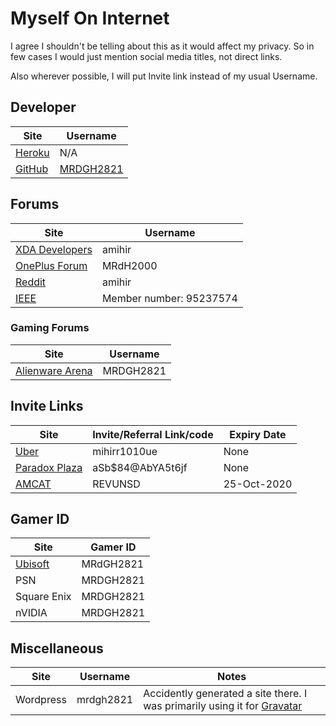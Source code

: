 # Myself On Internet

I agree I shouldn't be telling about this as it would affect my privacy. So in few cases I would just mention social media titles, not direct links.

Also wherever possible, I will put Invite link instead of my usual Username.

## Developer

| Site                                             | Username                                   |
| ------------------------------------------------ | ------------------------------------------ |
| [Heroku](https://www.heroku.com/home#)           | N/A                                        |
| [GitHub](https://mrdgh2821.github.io/MRDGH2821/) | [MRDGH2821](https://github.com/MRDGH2821/) |

## Forums

| Site                                                         | Username                |
| ------------------------------------------------------------ | ----------------------- |
| [XDA Developers](https://forum.xda-developers.com/member.php?u=6224863) | amihir                  |
| [OnePlus Forum](https://forums.oneplus.com/members/mrdh2000.1474463/) | MRdH2000                |
| [Reddit](https://www.reddit.com/user/amihir)                 | amihir                  |
| [IEEE](http://www.ieee.org/)                                 | Member number: 95237574 |

### Gaming Forums

| Site                                                         | Username  |
| ------------------------------------------------------------ | --------- |
| [Alienware Arena](https://na.alienwarearena.com/member/MRDGH2821) | MRDGH2821 |

## Invite Links

| Site                                           | Invite/Referral Link/code | Expiry Date |
| ---------------------------------------------- | ------------------------- | ----------- |
| [Uber](https://m.uber.com/looking)             | mihirr1010ue              | None        |
| [Paradox Plaza](https://www.paradoxplaza.com/) | aSb\$84@AbYA5t6jf         | None        |
| [AMCAT](https://www.myamcat.com/)              | REVUNSD                   | 25-Oct-2020 |

## Gamer ID

| Site                                       | Gamer ID  |
| ------------------------------------------ | --------- |
| [Ubisoft](https://club.ubisoft.com/en-US/) | MRdGH2821 |
| PSN                                        | MRDGH2821 |
| Square Enix                                | MRDGH2821 |
| nVIDIA                                     | MRDGH2821 |

## Miscellaneous

| Site      | Username  | Notes                                                        |
| --------- | --------- | ------------------------------------------------------------ |
| Wordpress | mrdgh2821 | Accidently generated a site there. I was primarily using it for [Gravatar](https://s.gravatar.com/avatar/b3b29d94774f9a4f7991f56203be63f9?s=80) |

